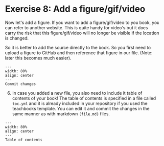# Exercise 8: Add a figure/gif/video

Now let's add a figure. If you want to add a figure/gif/video to you book, you can refer to another website. This is quite handy for video's but it does carry the risk that this figure/gif/video will no longer be visible if the location is changed. 





So it is better to add the source directly to the book. So you first need to upload a figure to GitHub and then reference that figure in our file. (Note: later this becomes much easier).


```{figure} figures/HubUser3_EditFile2.PNG
---
width: 80%
align: center
---
Commit changes
```

6. In case you added a new file, you also need to include it table of contents of your book! The table of contents is specified in a file called `toc.yml` and it is already included in your repository if you used the teachbooks template. You can edit it and commit the changes in the same manner as with markdown `(file.md)` files.

```{figure} figures/HubUser3_toc.PNG
---
width: 80%
align: center
---
Table of contents
```
````